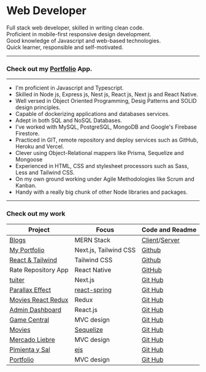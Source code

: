 # Web Developer

Full stack web developer, skilled in writing clean code.  
Proficient in mobile-first responsive design development.  
Good knowledge of Javascript and web-based technologies.  
Quick learner, responsible and self-motivated.  

---

### Check out my [Portfolio](https://my-portfolio-santiagoguastavino.vercel.app/) App.

---

- I'm proficient in Javascript and Typescript.
- Skilled in Node js, Express js, Nest js, React js, Next js and React Native.
- Well versed in Object Oriented Programming, Desig Patterns and SOLID design principles.
- Capable of dockerizing applications and databases services.
- Adept in both SQL and NoSQL Databases.
- I've worked with MySQL, PostgreSQL, MongoDB and Google's Firebase Firestore.
- Practiced in GIT, remote repository and deploy services such as GitHub, Heroku and Vercel.
- Clever using Object-Relational mappers like Prisma, Sequelize and Mongoose
- Experienced in HTML, CSS and stylesheet processors such as Sass, Less and Tailwind CSS.
- On my own ground working under Agile Methodologies like Scrum and Kanban.
- Handy with a really big chunk of other Node libraries and packages.

---
### Check out my work
|Project|Focus|Code and Readme|
|-|-|-|
|[Blogs](https://blogs-mern-client.herokuapp.com/)|MERN Stack|[Client](https://github.com/santiagoGuastavino/blogs-mern-client)/[Server](https://github.com/santiagoGuastavino/blogs-mern-server)|
|[My Portfolio](https://my-portfolio-santiagoguastavino.vercel.app/)|Next.js, Tailwind CSS|[Github](https://github.com/santiagoGuastavino/my-portfolio)|
|[React & Tailwind](https://smg-react-tailwind.herokuapp.com/)|Tailwind CSS|[Github](https://github.com/santiagoGuastavino/react-tailwind)|
|Rate Repository App|React Native|[GitHub](https://github.com/santiagoGuastavino/rate-repository-app)|
|[tuiter](https://tuiter.vercel.app/)|Next.js|[Git Hub](https://github.com/santiagoGuastavino/tuiter)|
|[Parallax Effect](https://smg-parallax.herokuapp.com/)|[react-spring](https://react-spring.io/)|[Git Hub](https://github.com/santiagoGuastavino/parallax-effect)|
|[Movies React Redux](https://smg-movies-redux.herokuapp.com/)|Redux|[Git Hub](https://github.com/santiagoGuastavino/movies-react-redux)|
|[Admin Dashboard](https://game-central-dashboard.herokuapp.com/)|React.js|[Git Hub](https://github.com/santiagoGuastavino/game-central-dashboard)|
|[Game Central](https://g6-game-central.herokuapp.com/)|MVC design|[Git Hub](https://github.com/matiasncocco/grupo_6_GameCentral)|
|[Movies](https://smg-movies.herokuapp.com/)|[Sequelize](https://sequelize.org/)|[Git Hub](https://github.com/santiagoGuastavino/movies)|
|[Mercado Liebre](https://mercado-liebre-smg.herokuapp.com/)|MVC design|[Git Hub](https://github.com/santiagoGuastavino/mercadoLiebre)|
|[Pimienta y Sal](https://pimienta-y-sal.herokuapp.com/)|[ejs](https://ejs.co/)|[Git Hub](https://github.com/santiagoGuastavino/pimienta-y-sal)|
|[Portfolio](https://smg-portfolio.herokuapp.com/)|MVC design|[Git Hub](https://github.com/santiagoGuastavino/portfolio)|

